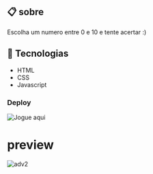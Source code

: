 ## 📋 sobre
Escolha um numero entre 0 e 10 e tente acertar :)
## 🔧 Tecnologias
- HTML
- CSS
- Javascript
### Deploy
![Jogue aqui](https://guilhermealves-prog.github.io/jogoDaAdvinhacao/)
# preview

![adv2](https://user-images.githubusercontent.com/70963422/193378079-7280210d-d03f-4ea5-a8f5-5cc242c02af1.gif)
